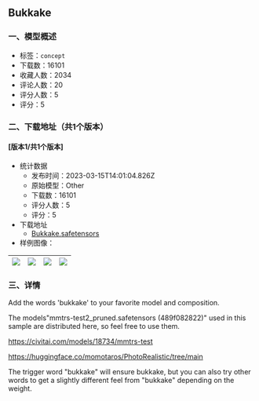 ## Bukkake
### 一、模型概述

- 标签：`concept`
- 下载数：16101
- 收藏人数：2034
- 评论人数：20
- 评分人数：5
- 评分：5

### 二、下载地址（共1个版本）

#### [版本1/共1个版本]  

- 统计数据
  - 发布时间：2023-03-15T14:01:04.826Z
  - 原始模型：Other
  - 下载数：16101
  - 评分人数：5
  - 评分：5
- 下载地址
  - [Bukkake.safetensors](https://civitai.com/api/download/models/22075)
- 样例图像：

| <img src="https://image.civitai.com/xG1nkqKTMzGDvpLrqFT7WA/87c62291-675f-42e0-3e8b-ae3c21cdbf00/width=450/246178.jpeg" /> | <img src="https://image.civitai.com/xG1nkqKTMzGDvpLrqFT7WA/8d53270f-616f-4575-ddcd-23d6f717a100/width=450/246219.jpeg" /> | <img src="https://image.civitai.com/xG1nkqKTMzGDvpLrqFT7WA/07898cca-0c89-4f24-85f3-404539869400/width=450/246218.jpeg" /> | <img src="https://image.civitai.com/xG1nkqKTMzGDvpLrqFT7WA/99e68eff-1863-419d-ac51-a75c8cde1000/width=450/246217.jpeg" /> |
| ---- | ---- | ---- | ---- |


### 三、详情
<p>Add the words 'bukkake' to your favorite model and composition.</p><p></p><p>The models"mmtrs-test2_pruned.safetensors (489f082822)" used in this sample are distributed here, so feel free to use them.</p><p><a target="_blank" rel="ugc" href="https://civitai.com/models/18734/mmtrs-test2">https://civitai.com/models/18734/mmtrs-test</a></p><p><a target="_blank" rel="ugc" href="https://huggingface.co/momotaros/PhotoRealistic/tree/main">https://huggingface.co/momotaros/PhotoRealistic/tree/main</a></p><p></p><p>The trigger word "bukkake" will ensure bukkake, but you can also try other words to get a slightly different feel from "bukkake" depending on the weight.</p>